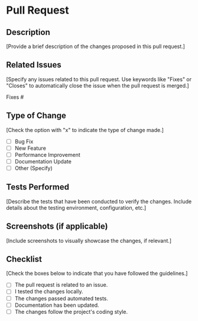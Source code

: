 # Pull Request

## Description
[Provide a brief description of the changes proposed in this pull request.]

## Related Issues
[Specify any issues related to this pull request. Use keywords like "Fixes" or "Closes" to automatically close the issue when the pull request is merged.]

Fixes #<Issue Number>

## Type of Change
[Check the option with "x" to indicate the type of change made.]

- [ ] Bug Fix
- [ ] New Feature
- [ ] Performance Improvement
- [ ] Documentation Update
- [ ] Other (Specify)

## Tests Performed
[Describe the tests that have been conducted to verify the changes. Include details about the testing environment, configuration, etc.]

## Screenshots (if applicable)
[Include screenshots to visually showcase the changes, if relevant.]

## Checklist
[Check the boxes below to indicate that you have followed the guidelines.]

- [ ] The pull request is related to an issue.
- [ ] I tested the changes locally.
- [ ] The changes passed automated tests.
- [ ] Documentation has been updated.
- [ ] The changes follow the project's coding style.
